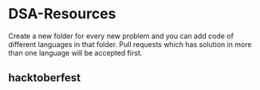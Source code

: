 # DSA-Resources

Create a new folder for every new problem and you can add code of different languages in that folder. 
Pull requests which has solution in more than one language will be accepted first. 

## hacktoberfest
